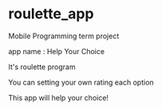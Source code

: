 # roulette_app

Mobile Programming term project

app name : Help Your Choice

It's roulette program

You can setting your own rating each option

This app will help your choice!
